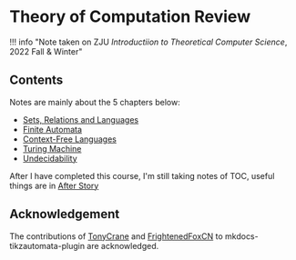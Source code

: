 <link rel="stylesheet" href="../../css/counter.css" />

# Theory of Computation Review

!!! info "Note taken on ZJU *Introductiion to Theoretical Computer Science*, 2022 Fall & Winter"

## Contents

Notes are mainly about the 5 chapters below:

- [Sets, Relations and Languages](languages.md)
- [Finite Automata](finite_automata.md)
- [Context-Free Languages](context_free.md)
- [Turing Machine](turing_machine.md)
- [Undecidability](undecidability.md)

After I have completed this course, I'm still taking notes of TOC, useful things are in [After Story](after_story.md)

## Acknowledgement

The contributions of [TonyCrane](https://github.com/TonyCrane) and [FrightenedFoxCN](https://github.com/FrightenedFoxCN) to mkdocs-tikzautomata-plugin are acknowledged.